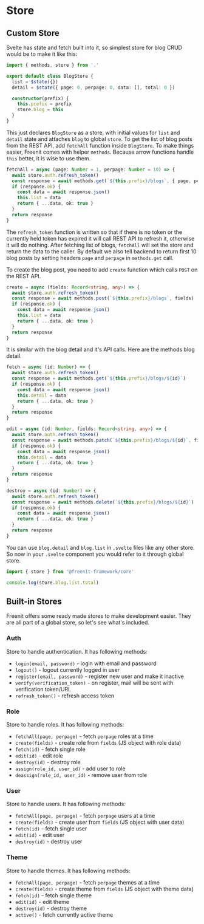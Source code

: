 # Store

## Custom Store
Svelte has state and fetch built into it, so simplest store for blog CRUD would
be to make it like this:

```ts
import { methods, store } from '.'

export default class BlogStore {
  list = $state({})
  detail = $state({ page: 0, perpage: 0, data: [], total: 0 })

  constructor(prefix) {
    this.prefix = prefix
    store.blog = this
  }
}
```

This just declares `BlogStore` as a store, with initial values for
`list` and `detail` state and attaches `blog` to global `store`.
To get the list of blog posts from the REST API, add `fetchAll`
function inside `BlogStore`. To make things easier, Freenit comes
with helper `methods`. Because arrow functions handle `this` better,
it is wise to use them.

```ts
fetchAll = async (page: Number = 1, perpage: Number = 10) => {
  await store.auth.refresh_token()
  const response = await methods.get(`${this.prefix}/blogs`, { page, perpage })
  if (response.ok) {
    const data = await response.json()
    this.list = data
    return { ...data, ok: true }
  }
  return response
}

```
The `refresh_token` function is written so that if there is no token or the currently
held token has expired it will call REST API to refresh it, otherwise it will do nothing.
After fetching list of blogs, `fetchAll` will set the store and return the data to the
caller. By default we also tell backend to return first 10 blog posts by setting headers
`page` and `perpage` in `methods.get` call.

To create the blog post, you need to add `create` function which calls
`POST` on the REST API.

```ts
create = async (fields: Record<string, any>) => {
  await store.auth.refresh_token()
  const response = await methods.post(`${this.prefix}/blogs`, fields)
  if (response.ok) {
    const data = await response.json()
    this.list = data
    return { ...data, ok: true }
  }
  return response
}
```

It is similar with the blog detail and it's API calls. Here are the methods
blog detail.
```ts
fetch = async (id: Number) => {
  await store.auth.refresh_token()
  const response = await methods.get(`${this.prefix}/blogs/${id}`)
  if (response.ok) {
    const data = await response.json()
    this.detail = data
    return { ...data, ok: true }
  }
  return response
}

edit = async (id: Number, fields: Record<string, any>) => {
  await store.auth.refresh_token()
  const response = await methods.patch(`${this.prefix}/blogs/${id}`, fields)
  if (response.ok) {
    const data = await response.json()
    this.detail = data
    return { ...data, ok: true }
  }
  return response
}

destroy = async (id: Number) => {
  await store.auth.refresh_token()
  const response = await methods.delete(`${this.prefix}/blogs/${id}`)
  if (response.ok) {
    const data = await response.json()
    return { ...data, ok: true }
  }
  return response
}
```

You can use `blog.detail` and `blog.list` in `.svelte` files like any other
store. So now in your `.svelte` component you would refer to it through
global store.

```ts
import { store } from '@freenit-framework/core'

console.log(store.blog.list.total)
```

## Built-in Stores

Freenit offers some ready made stores to make development easier. They are all part of
a global store, so let's see what's included.

### Auth

Store to handle authentication. It has following methods:

* `login(email, password)` - login with email and password
* `logout()` - logout currently logged in user
* `register(email, password)` - register new user and make it inactive
* `verify(verification_token)` - on register, mail will be sent with verification token/URL
* `refresh_token()` - refresh access token

### Role

Store to handle roles. It has following methods:

* `fetchAll(page, perpage)` - fetch `perpage` roles at a time
* `create(fields)` - create role from `fields` (JS object with role data)
* `fetch(id)` - fetch single role
* `edit(id)` - edit role
* `destroy(id)` - destroy role
* `assign(role_id, user_id)` - add user to role
* `deassign(role_id, user_id)` - remove user from role

### User

Store to handle users. It has following methods:

* `fetchAll(page, perpage)` - fetch `perpage` users at a time
* `create(fields)` - create user from `fields` (JS object with user data)
* `fetch(id)` - fetch single user
* `edit(id)` - edit user
* `destroy(id)` - destroy user

### Theme

Store to handle themes. It has following methods:

* `fetchAll(page, perpage)` - fetch `perpage` themes at a time
* `create(fields)` - create theme from `fields` (JS object with theme data)
* `fetch(id)` - fetch single theme
* `edit(id)` - edit theme
* `destroy(id)` - destroy theme
* `active()` - fetch currently active theme
